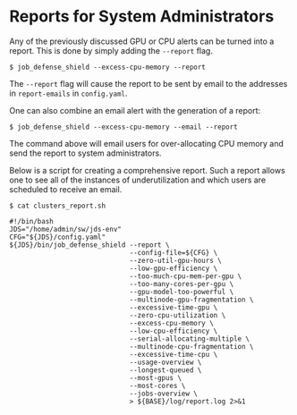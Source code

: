 # Reports for System Administrators

Any of the previously discussed GPU or CPU alerts can be turned into a report. This is done by simply adding the `--report` flag.

```
$ job_defense_shield --excess-cpu-memory --report
```

The `--report` flag will cause the report to be sent by email to the addresses in `report-emails` in `config.yaml`.

One can also combine an email alert with the generation of a report:

```
$ job_defense_shield --excess-cpu-memory --email --report
```

The command above will email users for over-allocating CPU memory and send the report to system administrators.

Below is a script for creating a comprehensive report. Such a report allows one to see all of the instances of underutilization and which users are scheduled to receive an email.

```
$ cat clusters_report.sh

#!/bin/bash
JDS="/home/admin/sw/jds-env"
CFG="${JDS}/config.yaml"
${JDS}/bin/job_defense_shield --report \
                              --config-file=${CFG} \
                              --zero-util-gpu-hours \
                              --low-gpu-efficiency \
                              --too-much-cpu-mem-per-gpu \
                              --too-many-cores-per-gpu \
                              --gpu-model-too-powerful \
                              --multinode-gpu-fragmentation \
                              --excessive-time-gpu \
                              --zero-cpu-utilization \
                              --excess-cpu-memory \
                              --low-cpu-efficiency \
                              --serial-allocating-multiple \
                              --multinode-cpu-fragmentation \
                              --excessive-time-cpu \
                              --usage-overview \
                              --longest-queued \
                              --most-gpus \
                              --most-cores \
                              --jobs-overview \
                              > ${BASE}/log/report.log 2>&1
```
